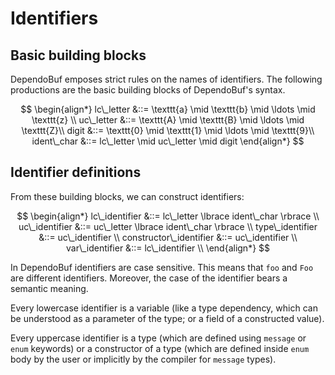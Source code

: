 # Identifiers

## Basic building blocks

DependoBuf emposes strict rules on the names of identifiers. The following
productions are the basic building blocks of DependoBuf's syntax.

$$
\begin{align*}
lc\_letter &::= \texttt{a} \mid \texttt{b} \mid \ldots \mid \texttt{z} \\
uc\_letter &::= \texttt{A} \mid \texttt{B} \mid \ldots \mid \texttt{Z}\\
digit &::= \texttt{0} \mid \texttt{1} \mid \ldots \mid \texttt{9}\\
ident\_char &::= lc\_letter \mid uc\_letter \mid digit
\end{align*}
$$

## Identifier definitions

From these building blocks, we can construct identifiers:

$$
\begin{align*}
lc\_identifier &::= lc\_letter \lbrace ident\_char \rbrace \\
uc\_identifier &::= uc\_letter \lbrace ident\_char \rbrace \\
type\_identifier &::= uc\_identifier \\
constructor\_identifier &::= uc\_identifier \\
var\_identifier &::= lc\_identifier \\
\end{align*}
$$

In DependoBuf identifiers are case sensitive. This means that `foo` and `Foo`
are different identifiers. Moreover, the case of the identifier bears a semantic
meaning.

Every lowercase identifier is a variable (like a type dependency, which
can be understood as a parameter of the type; or a field of a constructed value).

Every uppercase identifier is a type (which are defined using `message` or `enum`
keywords) or a constructor of a type (which are defined inside `enum` body by
the user or implicitly by the compiler for `message` types).
